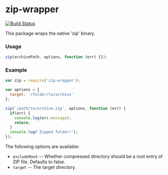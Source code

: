 # zip-wrapper

[![Build Status](https://travis-ci.org/pronebird/zip-wrapper.svg?branch=master)](https://travis-ci.org/pronebird/zip-wrapper)

This package wraps the native 'zip' binary.

### Usage

```js
zip(archivePath, options, function (err) {});
```

### Example

```js
var zip = require('zip-wrapper');

var options = {
  target: '/folder/to/archive' 
};

zip('/path/to/archive.zip', options, function (err) {
  if(err) {
    console.log(err.message);
    return;
  }
  console.log('Zipped folder!');
});
```

The following options are available:

* `excludeRoot` -- Whether compressed directory should be a root entry of ZIP file. Defaults to false.
* `target` -- The target directory.
